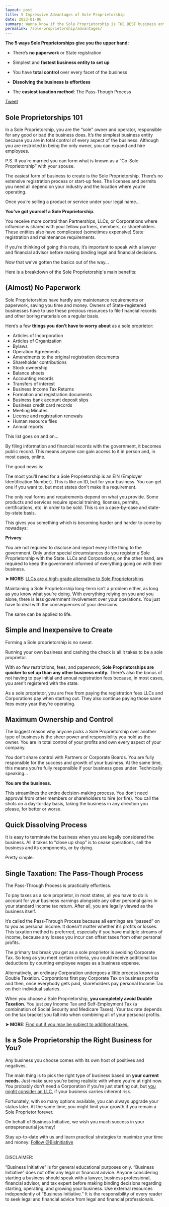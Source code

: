 ```yaml
---
layout: post
title: 5 Impressive Advantages of Sole Proprietorship
date: 2023-01-06
summary: Wanna know if the Sole Proprietorship is THE BEST business entity for achieving your professional goals? READ THIS!
permalink: /sole-proprietorship/advantages/
---
```


**The 5 ways Sole Proprietorships give you the upper hand:**

* There’s **no paperwork** or State registration
 
* Simplest and **fastest business entity to set up**
 
* You have **total control** over every facet of the business
 
* **Dissolving the business is effortless**

* The **easiest taxation method**: The Pass-Though Process

<a href="https://twitter.com/share?ref_src=twsrc%5Etfw" class="twitter-share-button" data-size="large" data-text="Learn about the 5 Benefits of a Sole Proprietorship" data-via="Bisinitiative" data-show-count="false">Tweet</a><script async src="https://platform.twitter.com/widgets.js" charset="utf-8"></script>

## Sole Proprietorships 101

In a Sole Proprietorship, you are the “sole” owner and operator, responsible for any good or bad the business does. It’s the simplest business entity because you are in total control of every aspect of the business. Although you are restricted in being the only owner, you can expand and hire employees. 

P.S. If you’re married you can form what is known as a “Co-Sole Proprietorship” with your spouse.

The easiest form of business to create is the Sole Proprietorship. There’s no extensive registration process or start-up fees. The licenses and permits you need all depend on your industry and the location where you’re operating. 

Once you’re selling a product or service under your legal name…

**You’ve got yourself a Sole Proprietorship.**

You receive more control than Partnerships, LLCs, or Corporations where influence is shared with your fellow partners, members, or shareholders. These entities also have complicated (sometimes expensive) State registration and maintenance requirements.

If you’re thinking of going this route, it’s important to speak with a lawyer and financial advisor before making binding legal and financial decisions. 

Now that we’ve gotten the basics out of the way… 

Here is a breakdown of the Sole Proprietorship's main benefits:

## (Almost) No Paperwork

Sole Proprietorships have hardly any maintenance requirements or paperwork, saving you time and money. Owners of State-registered businesses have to use these precious resources to file financial records and other boring materials on a regular basis. 
 
Here’s a few **things you don’t have to worry about** as a sole proprietor:
 
* Articles of Incorporation
* Articles of Organization
* Bylaws
* Operation Agreements
* Amendments to the original registration documents
* Shareholder contributions
* Stock ownership 
* Balance sheets
* Accounting records
* Transfers of interest
* Business Income Tax Returns
* Formation and registration documents
* Business bank account deposit slips
* Business credit card records
* Meeting Minutes
* License and registration renewals
* Human resource files
* Annual reports
 
This list goes on and on…

By filing information and financial records with the government, it becomes public record. This means anyone can gain access to it in person and, in most cases, online.

The good news is:

The most you’ll need for a Sole Proprietorship is an EIN (Employer Identification Number). This is like an ID, but for your business. You can get one if you want to, but most states don't make it a requirement.

The only real forms and requirements depend on what you provide. Some products and services require special training, licenses, permits, certifications, etc. in order to be sold. This is on a case-by-case and state-by-state basis. 

This gives you something which is becoming harder and harder to come by nowadays: 

**Privacy**

You are not required to disclose and report every little thing to the government. Only under special circumstances do you register a Sole Proprietorship with the State. LLCs and Corporations, on the other hand, are required to keep the government informed of everything going on with their business.

<p><b>➤ MORE: </b> <a href="https://www.businessinitiative.org/what-does-llc-mean/"> LLCs are a high-grade alternative to Sole Proprietorships</a></p>

Maintaining a Sole Proprietorship long-term isn’t a problem either, as long as you know what you’re doing. With everything relying on you and you alone, there is less government involvement over your operations. You just have to deal with the consequences of your decisions. 

The same can be applied to life.

## Simple and Inexpensive to Create

Forming a Sole proprietorship is no sweat. 

Running your own business and cashing the check is all it takes to be a sole proprietor.

With so few restrictions, fees, and paperwork, **Sole Proprietorships are quicker to set up than any other business entity.** There’s also the bonus of not having to pay initial and annual registration fees because, in most cases, you aren’t registered with the state.

As a sole proprietor, you are free from paying the registration fees LLCs and Corporations pay when starting out. They also continue paying those same fees every year they’re operating.

## Maximum Ownership and Control

The biggest reason why anyone picks a Sole Proprietorship over another type of business is the sheer power and responsibility you hold as the owner. You are in total control of your profits and own every aspect of your company. 


You don’t share control with Partners or Corporate Boards. You are fully responsible for the success and growth of your business. At the same time, this means you're fully responsible if your business goes under. Technically speaking… 

**You are the business.** 

This streamlines the entire decision-making process. You don’t need approval from other members or shareholders to hire (or fire). You call the shots on a day-to-day basis, taking the business in any direction you please, for better or worse.

## Quick Dissolving Process

It is easy to terminate the business when you are legally considered the business. All it takes to “close up shop” is to cease operations, sell the business and its components, or by dying. 

Pretty simple. 

## Single Taxation: The Pass-Though Process

The Pass-Through Process is practically effortless.

To pay taxes as a sole proprietor, in most states, all you have to do is account for your business earnings alongside any other personal gains in your standard income tax return. After all, you are legally viewed as the business itself. 

It’s called the Pass-Through Process because all earnings are “passed” on to you as personal income. It doesn’t matter whether it’s profits or losses. This taxation method is preferred, especially if you have multiple streams of income, because any losses you incur can offset taxes from other personal profits.

The primary tax break you get as a sole proprietor is avoiding Corporate Tax. So long as you meet certain criteria, you could receive additional tax deductions by counting employee wages as a business expense. 

Alternatively, an ordinary Corporation undergoes a little process known as Double Taxation. Corporations first pay Corporate Tax on business profits and then, once everybody gets paid, shareholders pay personal Income Tax on their individual salaries. 

When you choose a Sole Proprietorship, **you completely avoid Double Taxation.** You just pay Income Tax and Self-Employment Tax (a combination of Social Security and Medicare Taxes). Your tax rate depends on the tax bracket you fall into when combining all of your personal profits. 

<p><b>➤ MORE: </b> <a href="https://www.irs.gov/businesses/small-businesses-self-employed/business-taxes"> Find out if you may be subject to additional taxes.</a></p>

## Is a Sole Proprietorship the Right Business for You?

Any business you choose comes with its own host of positives and negatives. 

The main thing is to pick the right type of business based on **your current needs.** Just make sure you’re being realistic with where you’re at right now. You probably don’t need a Corporation if you’re just starting out, but [you might consider an LLC](https://www.businessinitiative.org/sole-proprietorship-vs-llc/), if your business carries inherent risk.

Fortunately, with so many options available, you can always upgrade your status later. At the same time, you might limit your growth if you remain a Sole Proprietor forever.

On behalf of Business Initiative, we wish you much success in your entrepreneurial journey!

Stay up-to-date with us and learn practical strategies to maximize your time and money:
<a href="https://twitter.com/BisInitiative?ref_src=twsrc%5Etfw" class="twitter-follow-button" data-size="large" data-show-count="false">Follow @BisInitiative</a><script async src="https://platform.twitter.com/widgets.js" charset="utf-8"></script>

<script async data-uid="0625212ce2" src="https://adept-hustler-4565.ck.page/0625212ce2/index.js"></script>

<br>DISCLAIMER:

“Business Initiative” is for general educational purposes only. “Business Initiative” does not offer any legal or financial advice. Anyone considering starting a business should speak with a lawyer, business professional, financial advisor, and tax expert before making binding decisions regarding starting, operating, and growing your business. Use external resources independently of “Business Initiative.” It is the responsibility of every reader to seek legal and financial advice from legal and financial professionals.
